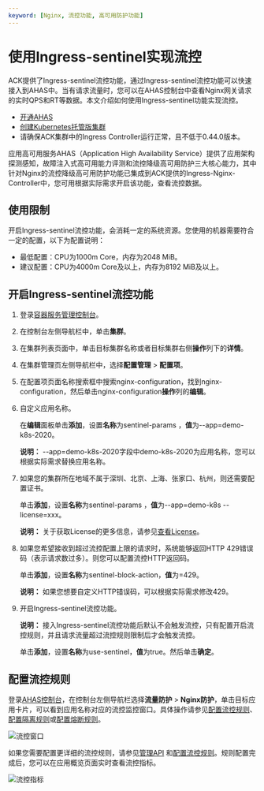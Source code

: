 ```yaml
---
keyword: [Nginx, 流控功能, 高可用防护功能]
---
```


# 使用Ingress-sentinel实现流控

ACK提供了Ingress-sentinel流控功能，通过Ingress-sentinel流控功能可以快速接入到AHAS中。当有请求流量时，您可以在AHAS控制台中查看Nginx网关请求的实时QPS和RT等数据。本文介绍如何使用Ingress-sentinel功能实现流控。

-   [开通AHAS](/cn.zh-CN/快速入门/开通AHAS.md)
-   [创建Kubernetes托管版集群](/cn.zh-CN/Kubernetes集群用户指南/集群/创建集群/创建Kubernetes托管版集群.md)
-   请确保ACK集群中的Ingress Controller运行正常，且不低于0.44.0版本。

应用高可用服务AHAS（Application High Availability Service）提供了应用架构探测感知，故障注入式高可用能力评测和流控降级高可用防护三大核心能力，其中针对Nginx的流控降级高可用防护功能已集成到ACK提供的Ingress-Nginx-Controller中，您可用根据实际需求开启该功能，查看流控数据。

## 使用限制

开启Ingress-sentinel流控功能，会消耗一定的系统资源。您使用的机器需要符合一定的配置，以下为配置说明：

-   最低配置：CPU为1000m Core，内存为2048 MiB。
-   建议配置：CPU为4000m Core及以上，内存为8192 MiB及以上。

## 开启Ingress-sentinel流控功能

1.  登录[容器服务管理控制台](https://cs.console.aliyun.com)。

2.  在控制台左侧导航栏中，单击**集群**。

3.  在集群列表页面中，单击目标集群名称或者目标集群右侧**操作**列下的**详情**。

4.  在集群管理页左侧导航栏中，选择**配置管理** \> **配置项**。

5.  在配置项页面名称搜索框中搜索nginx-configuration，找到nginx-configuration，然后单击nginx-configuration**操作**列的**编辑**。

6.  自定义应用名称。

    在**编辑**面板单击**添加**，设置**名称**为sentinel-params ，**值**为--app=demo-k8s-2020。

    **说明：** --app=demo-k8s-2020字段中demo-k8s-2020为应用名称，您可以根据实际需求替换应用名称。

7.  如果您的集群所在地域不属于深圳、北京、上海、张家口、杭州，则还需要配置证书。

    单击**添加**，设置**名称**为sentinel-params ，**值**为--app=demo-k8s --license=xxx。

    **说明：** 关于获取License的更多信息，请参见[查看License](/cn.zh-CN/应用防护/参考信息/查看License.md)。

8.  如果您希望接收到超过流控配置上限的请求时，系统能够返回HTTP 429错误码（表示请求数过多）。则您可以配置流控HTTP返回码。

    单击**添加**，设置**名称**为sentinel-block-action，**值**为=429。

    **说明：** 如果您想要自定义HTTP错误码，可以根据实际需求修改429。

9.  开启Ingress-sentinel流控功能。

    **说明：** 接入Ingress-sentinel流控功能后默认不会触发流控，只有配置开启流控规则，并且请求流量超过流控规则限制后才会触发流控。

    单击**添加**，设置**名称**为use-sentinel，**值**为true。然后单击**确定**。


## 配置流控规则

登录[AHAS控制台](https://ahas.console.aliyun.com)，在控制台左侧导航栏选择**流量防护** \> **Nginx防护**，单击目标应用卡片，可以看到应用名称对应的流控监控窗口。具体操作请参见[配置流控规则](/cn.zh-CN/应用防护/配置规则/配置流控规则.md)、[配置隔离规则](/cn.zh-CN/应用防护/配置规则/配置隔离规则.md)或[配置熔断规则](/cn.zh-CN/应用防护/配置规则/配置熔断规则.md)。

![流控窗口](https://static-aliyun-doc.oss-accelerate.aliyuncs.com/assets/img/zh-CN/5792825161/p247227.png)

如果您需要配置更详细的流控规则，请参见[管理API](/cn.zh-CN/Ingress/Nginx防护/管理API.md) 和[配置流控规则](/cn.zh-CN/Ingress/Nginx防护/配置流控规则.md)。规则配置完成后，您可以在应用概览页面实时查看流控指标。

![流控指标](https://static-aliyun-doc.oss-accelerate.aliyuncs.com/assets/img/zh-CN/3105911161/p227294.png)

